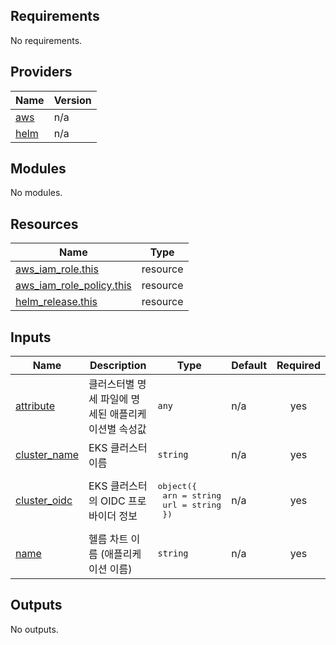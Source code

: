 <!-- BEGIN_TF_DOCS -->
## Requirements

No requirements.

## Providers

| Name | Version |
|------|---------|
| <a name="provider_aws"></a> [aws](#provider\_aws) | n/a |
| <a name="provider_helm"></a> [helm](#provider\_helm) | n/a |

## Modules

No modules.

## Resources

| Name | Type |
|------|------|
| [aws_iam_role.this](https://registry.terraform.io/providers/hashicorp/aws/latest/docs/resources/iam_role) | resource |
| [aws_iam_role_policy.this](https://registry.terraform.io/providers/hashicorp/aws/latest/docs/resources/iam_role_policy) | resource |
| [helm_release.this](https://registry.terraform.io/providers/hashicorp/helm/latest/docs/resources/release) | resource |

## Inputs

| Name | Description | Type | Default | Required |
|------|-------------|------|---------|:--------:|
| <a name="input_attribute"></a> [attribute](#input\_attribute) | 클러스터별 명세 파일에 명세된 애플리케이션별 속성값 | `any` | n/a | yes |
| <a name="input_cluster_name"></a> [cluster\_name](#input\_cluster\_name) | EKS 클러스터 이름 | `string` | n/a | yes |
| <a name="input_cluster_oidc"></a> [cluster\_oidc](#input\_cluster\_oidc) | EKS 클러스터의 OIDC 프로바이더 정보 | <pre>object({<br/>    arn = string<br/>    url = string<br/>  })</pre> | n/a | yes |
| <a name="input_name"></a> [name](#input\_name) | 헬름 차트 이름 (애플리케이션 이름) | `string` | n/a | yes |

## Outputs

No outputs.
<!-- END_TF_DOCS -->
